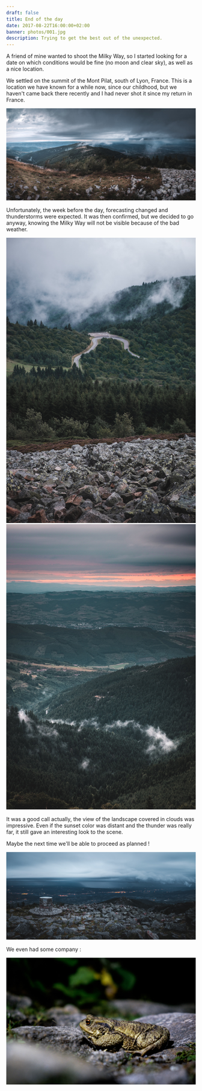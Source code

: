 ```yaml
---
draft: false
title: End of the day
date: 2017-08-22T16:00:00+02:00
banner: photos/001.jpg
description: Trying to get the best out of the unexpected.
---
```


A friend of mine wanted to shoot the Milky Way, so I started looking for a date on which conditions would be fine (no moon and clear sky), as well as a nice location.

We settled on the summit of the Mont Pilat, south of Lyon, France. This is a location we have known for a while now, since our childhood, but we haven't came back there recently and I had never shot it since my return in France.

![North panorama](photos/003.jpg)

Unfortunately, the week before the day, forecasting changed and thunderstorms were expected. It was then confirmed, but we decided to go anyway, knowing the Milky Way will not be visible because of the bad weather.

<photo-list>

![Road to the summit](photos/002.jpg)
![Snake-like cloud](photos/004.jpg)

</photo-list>

It was a good call actually, the view of the landscape covered in clouds was impressive. Even if the sunset color was distant and the thunder was really far, it still gave an interesting look to the scene.

Maybe the next time we'll be able to proceed as planned !

![East panorama](photos/005.jpg)

We even had some company :

![A toad](photos/006.jpg)
